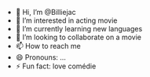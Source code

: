 - 👋 Hi, I’m @Billiejac
- 👀 I’m interested in acting movie 
- 🌱 I’m currently learning new languages
- 💞️ I’m looking to collaborate on a movie 
- 📫 How to reach me 
- 😄 Pronouns: ...
- ⚡ Fun fact: love comédie 

<!---
Billiejac/Billiejac is a ✨ special ✨ repository because its `README.md` (this file) appears on your GitHub profile.
You can click the Preview link to take a look at your changes.
--->
